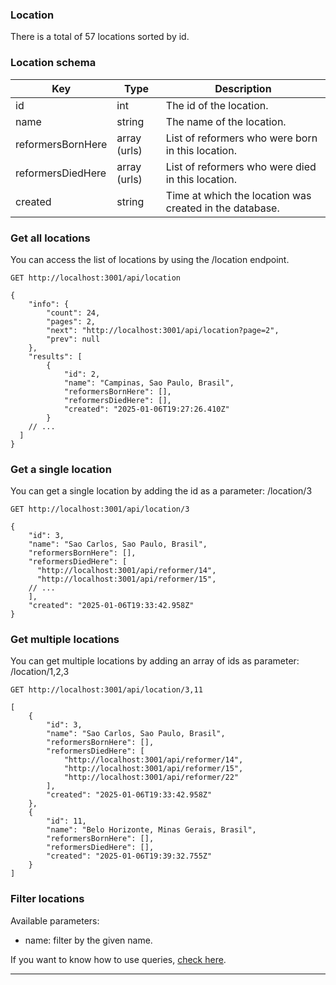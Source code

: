 ### Location

There is a total of 57 locations sorted by id.

### Location schema

| Key                 | Type           | Description                                                 |
|---------------------|----------------|-------------------------------------------------------------|
| id                  | int            | The id of the location.                                     |
| name                | string         | The name of the location.                                   |
| reformersBornHere   | array (urls)   | List of reformers who were born in this location.           |
| reformersDiedHere   | array (urls)   | List of reformers who were died in this location.           |
| created             | string         | Time at which the location was created in the database.     |


### Get all locations

You can access the list of locations by using the /location endpoint.

```
GET http://localhost:3001/api/location
```
```
{
    "info": {
        "count": 24,
        "pages": 2,
        "next": "http://localhost:3001/api/location?page=2",
        "prev": null
    },
    "results": [
        {
            "id": 2,
            "name": "Campinas, Sao Paulo, Brasil",
            "reformersBornHere": [],
            "reformersDiedHere": [],
            "created": "2025-01-06T19:27:26.410Z"
        }
    // ...
  ]
}
```

### Get a single location

You can get a single location by adding the id as a parameter: /location/3

```
GET http://localhost:3001/api/location/3
```
```
{
    "id": 3,
    "name": "Sao Carlos, Sao Paulo, Brasil",
    "reformersBornHere": [],
    "reformersDiedHere": [
      "http://localhost:3001/api/reformer/14",
      "http://localhost:3001/api/reformer/15",
    // ...
    ],
    "created": "2025-01-06T19:33:42.958Z"
}
```

### Get multiple locations

You can get multiple locations by adding an array of ids as parameter: /location/1,2,3

```
GET http://localhost:3001/api/location/3,11
```
```
[
    {
        "id": 3,
        "name": "Sao Carlos, Sao Paulo, Brasil",
        "reformersBornHere": [],
        "reformersDiedHere": [
            "http://localhost:3001/api/reformer/14",
            "http://localhost:3001/api/reformer/15",
            "http://localhost:3001/api/reformer/22"
        ],
        "created": "2025-01-06T19:33:42.958Z"
    },
    {
        "id": 11,
        "name": "Belo Horizonte, Minas Gerais, Brasil",
        "reformersBornHere": [],
        "reformersDiedHere": [],
        "created": "2025-01-06T19:39:32.755Z"
    }
]
```

### Filter locations

Available parameters:

- name: filter by the given name.

If you want to know how to use queries, [check here](01.REFORMERS.md#filter-characters).

---